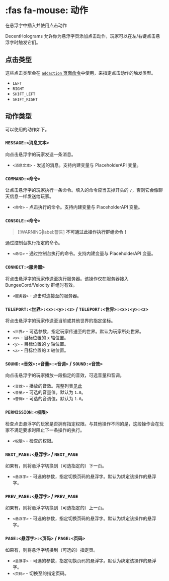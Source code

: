 # :fas fa-mouse: 动作
在悬浮字中插入并使用点击动作

DecentHolograms 允许你为悬浮字页添加点击动作，玩家可以在左/右键点击悬浮字时触发它们。

## 点击类型

这些点击类型会在 [`addaction` 页面命令](general.commands.hologram.pages.md#dh-p-addaction-悬浮字-页码-点击类型-操作)中使用，来指定点击动作的触发类型。

* `LEFT`
* `RIGHT`
* `SHIFT_LEFT`
* `SHIFT_RIGHT`

## 动作类型
可以使用的动作如下。

### `MESSAGE:<消息文本>`

向点击悬浮字的玩家发送一条消息。

* `<消息文本>` - 发送的消息。支持内建变量与 PlaceholderAPI 变量。

### `COMMAND:<命令>`

让点击悬浮字的玩家执行一条命令。填入的命令应当去掉开头的 `/`，否则它会像聊天信息一样发送给玩家。

* `<命令>` - 点击执行的命令。支持内建变量与 PlaceholderAPI 变量。

### `CONSOLE:<命令>`

> [!WARNING|label:警告]
> **不可通过此操作执行群组命令！**

通过控制台执行指定的命令。

* `<命令>` - 通过控制台执行的命令。支持内建变量与 PlaceholderAPI 变量。

### `CONNECT:<服务器>`

将点击悬浮字的玩家传送至执行服务器。该操作仅在服务器接入 BungeeCord/Velocity 群组时有效。

* `<服务器>` - 点击时连接至的服务器。

### `TELEPORT:<世界>:<x>:<y>:<z>` / `TELEPORT:<世界>:<x>:<y>:<z>`

将点击悬浮字的玩家传送至当前或其他世界的指定坐标。

* `<世界>` - 可选参数，指定玩家传送至的世界。默认为玩家所处世界。
* `<x>` - 目标位置的 x 轴位置。
* `<y>` - 目标位置的 y 轴位置。
* `<z>` - 目标位置的 z 轴位置。

### `SOUND:<音效>:<音量>:<音调>` / `SOUND:<音效>`

向点击悬浮字的玩家播放一段指定的音效，可选音量和音调。

* `<音效>` - 播放的音效。完整列表[见此](https://docs.andre601.ch/Spigot-Sounds)
* `<音量>` - 可选的音量值。默认为 `1.0`。
* `<音调>` - 可选的音调值。默认为 `1.0`。

### `PERMISSION:<权限>`

检查点击悬浮字的玩家是否拥有指定权限。与其他操作不同的是，这段操作会在玩家不满足要求时阻止下一条操作的执行。

* `<权限>` - 检查的权限。

### `NEXT_PAGE:<悬浮字>` / `NEXT_PAGE`

如果有，则将悬浮字切换到（可选指定的）下一页。

* `<悬浮字>` - 可选的参数，指定切换页码的悬浮字。默认为绑定该操作的悬浮字。

### `PREV_PAGE:<悬浮字>` / `PREV_PAGE`

如果有，则将悬浮字切换到（可选指定的）上一页。

* `<悬浮字>` - 可选的参数，指定切换页码的悬浮字。默认为绑定该操作的悬浮字。

### `PAGE:<悬浮字>:<页码>` / `PAGE:<页码>`

如果有，则将悬浮字切换到（可选的）指定页。

* `<悬浮字>` - 可选的参数，指定切换页码的悬浮字。默认为绑定该操作的悬浮字。
* `<页码>` - 切换至的指定页码。